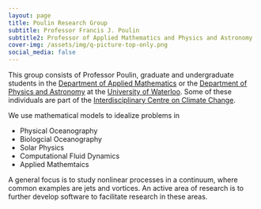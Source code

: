 ```yaml
---
layout: page
title: Poulin Research Group
subtitle: Professor Francis J. Poulin 
subtitle2: Professor of Applied Mathematics and Physics and Astronomy
cover-img: /assets/img/q-picture-top-only.png
social_media: false
---
```


This group consists of Professor Poulin, graduate and undergraduate students 
in the [Department of Applied Mathematics](https://uwaterloo.ca/applied-mathematics/) 
or the [Department of Physics and Astronomy](https://uwaterloo.ca/physics-astronomy/) 
at the [University of Waterloo](https://uwaterloo.ca/). 
Some of these individuals are part of the [Interdisciplinary Centre on Climate Change](https://uwaterloo.ca/climate-centre/).

We use mathematical models to idealize problems in 
* Physical Oceanography
* Biologcial Oceanography
* Solar Physics
* Computational Fluid Dynamics
* Applied Mathemtaics

A general focus is to study nonlinear processes in a continuum, where common examples are jets and vortices. An active area of research is to further develop software to facilitate research in these areas.
